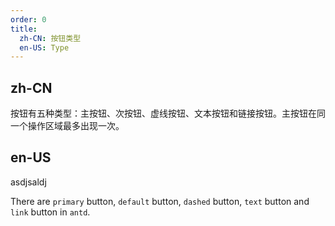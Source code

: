 ```yaml
---
order: 0
title:
  zh-CN: 按钮类型
  en-US: Type
---
```


## zh-CN 

按钮有五种类型：主按钮、次按钮、虚线按钮、文本按钮和链接按钮。主按钮在同一个操作区域最多出现一次。

## en-US

asdjsaldj

There are `primary` button, `default` button, `dashed` button, `text` button and `link` button in `antd`.
